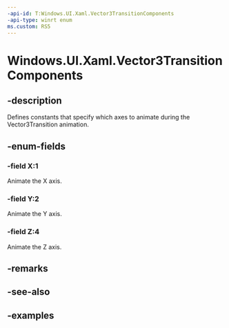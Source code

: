 ```yaml
---
-api-id: T:Windows.UI.Xaml.Vector3TransitionComponents
-api-type: winrt enum
ms.custom: RS5
---
```


<!-- Enumeration syntax.
public enum Vector3TransitionComponents : uint 
-->

# Windows.UI.Xaml.Vector3TransitionComponents

## -description
Defines constants that specify which axes to animate during the Vector3Transition animation. 



## -enum-fields
### -field X:1
Animate the X axis.

### -field Y:2
Animate the Y axis.

### -field Z:4
Animate the Z axis.

## -remarks

## -see-also

## -examples
